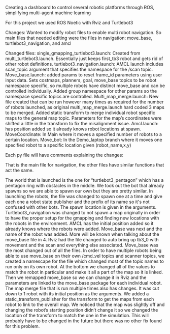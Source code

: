 Creating a dashboard to control several robotic platforms through ROS, simplifying multi-agent machine learning

For this project we used ROS Noetic with Rviz and Turtlebot3

Changes: Wanted to modify robot files to enable multi robot navigation. So main files that needed editing were the files in navigation: move_base, turtlebot3_navigation, and amcl

Changed files: single_gmapping_turtlebot3.launch: Created from multi_turtlebot3.launch. Essentially just keeps first_tb3 robot and gets rid of other robot definitions. turtlebot3_navigation.launch: AMCL launch includes scan_topic argument that specifies the namespace for the /scan topic. Move_base.launch: added params to reset frame_id parameters using user input data. Sets costmaps, planners, goal, move_base topics to be robot namespace specific, so multiple robots have distinct move_base and can be controlled individually. Added group namespace for other params so the namespace specific topics are controlled. Multi_map_merge.launch: New file created that can be run however many times as required for the number of robots launched, as original multi_map_merge.launch hard coded 3 maps to be merged. Added static transform to merge individual robot specific maps to the general map topic. Parameters for the map’s coordinates were shifted a little in the transform to fix the misalignment issue. Amcl.launch: has position added so it already knows robot locations at spawn. MoveCoordinate: In Main where it moves a specified number of robots to a certain location. Move_bot: In the Demo_laptop branch where it moves one specified robot to a specific location given (robot_name,x,y)

Each py file will have comments explaining the changes:

That is the main file for navigation, the other files have similar functions that act the same.

The world that is launched is the one for “turtlebot3_pentagon” which has a pentagon ring with obstacles in the middle. We took out the bot that already spawns so we are able to spawn our own but they are pretty similar. In launching the robots, the file was changed to spawn one at a time and give each one a robot state publisher and the prefix of its name so it's not confused with other bots. The spawn location is given in the arguments. Turtlebot3_navigation was changed to not spawn a map originally in order to have the proper setup for the gmapping and finding new locations with the robots in the environment. AMCL has the initial position added so it already knows where the robots were added. Move_base was next and the name of the robot was added. More will be known when talking about the move_base file in 4. Rviz had the file changed to auto bring up tb3_0 with movement and the scan and everything else associated. Move_base was the most changed out of all the files. In order to have multiple robots being able to use move_base on their own /cmd_vel topics and scanner topics, we created a namescape for the file which changed most of the topic names to run only on its own robot. At the bottom we changed all of the values to match the robot in particular and make it all a part of the map so it is linked. Then we remapped move_base so we can change it in Rviz and the parameters are linked to the move_base package for each individual robot. The map merge file that is run multiple times also has changes. It was cut down to 1 robot with its initial position as the arguments. We added a static_transform_publisher for the transform to get the maps from each robot to link to the overall map. We noticed that the map was slightly off and changing the robot’s starting position didn’t change it so we changed the location of the transform to match the one in the simulation. This will probably have to be changed in the future but there was no other fix found for this problem.